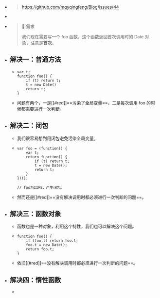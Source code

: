 - >https://github.com/mqyqingfeng/Blog/issues/44
-
- > 📍 需求
  >
  >我们现在需要写一个 foo 函数，这个函数返回首次调用时的 Date 对象，注意是**首次**。
- ## 解决一：普通方法
	- ```
	  var t;
	  function foo() {
	      if (t) return t;
	      t = new Date()
	      return t;
	  }
	  ```
	- 问题有两个，一是[[#red]]==污染了全局变量==，二是每次调用 foo 的时候都需要进行一次判断。
- ## 解决二：闭包
	- 我们很容易想到用闭包避免污染全局变量。
	- ```
	  var foo = (function() {
	      var t;
	      return function() {
	          if (t) return t;
	          t = new Date();
	          return t;
	      }
	  })();
	  
	  // foo为IIFE，产生闭包。
	  ```
	- 然而还是[[#red]]==没有解决调用时都必须进行一次判断的问题==。
- ## 解决三：函数对象
	- 函数也是一种对象，利用这个特性，我们也可以解决这个问题。
	- ```
	  function foo() {
	      if (foo.t) return foo.t;
	      foo.t = new Date();
	      return foo.t;
	  }
	  ```
	- 依旧[[#red]]==没有解决调用时都必须进行一次判断的问题==。
- ## 解决四：惰性函数
	-